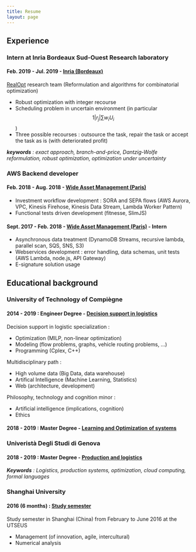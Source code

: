```yaml
---
title: Resume
layout: page
---
```

## Experience
### Intern at Inria Bordeaux Sud-Ouest Research laboratory
#### Feb. 2019 - Jul. 2019 - [Inria (Bordeaux)](https://www.inria.fr)
[RealOpt](https://www.inria.fr/equipes/realopt) research team (Reformulation and algorithms for combinatorial optimization) 
- Robust optimization with integer recourse 
- Scheduling problem in uncertain environment (in particular $$\left. 1 \middle\rvert r_j \middle\rvert \sum w_iU_i \right. $$) 
- Three possible recourses : outsource the task, repair the task or accept the task as is (with deteriorated profit)

_**keywords** : exact approach, branch-and-price, Dantzig-Wolfe reformulation, robust optimization, optimization under uncertainty_

### AWS Backend developer
#### Feb. 2018 - Aug. 2018 - [Wide Asset Management (Paris)](https://www.linkedin.com/company/wide-am/)
- Investment workflow development : SORA and SEPA flows (AWS Aurora, VPC, Kinesis Firehose, Kinesis Data Stream, Lambda Worker Pattern) 
- Functional tests driven development (fitnesse, SlimJS)

#### Sept. 2017 - Feb. 2018 - [Wide Asset Management (Paris)](https://www.linkedin.com/company/wide-am/) - Intern
- Asynchronous data treatment (DynamoDB Streams, recursive lambda, parallel scan, SQS, SNS, S3)
- Webservices development : error handling, data schemas, unit tests (AWS Lambda, node.js, API Gateway)
- E-signature solution usage

## Educational background
### University of Technology of Compiègne
#### 2014 - 2019 : Engineer Degree - [Decision support in logistics](https://www.utc.fr/formations/diplome-dingenieur/genie-informatique-gi/filiere-aide-a-la-decision-en-logistique-adel.html)
Decision support in logistic specialization :
- Optimization (MILP, non-linear optimization)
- Modeling (flow problems, graphs, vehicle routing problems, ...)
- Programming (Cplex, C++)

Multidisciplinary path :
- High volume data (Big Data, data warehouse)
- Artifical Intelligence (Machine Learning, Statistics)
- Web (architecture, development)

Philosophy, technology and cognition minor :
- Artificial intelligence (implications, cognition)
- Ethics

#### 2018 - 2019 : Master Degree - [Learning and Optimization of systems](https://www.utc.fr/formations/diplome-de-master/mention-ingenierie-des-systemes-complexes-isc/parcours-apprentissage-et-optimisation-des-systemes-complexes-aos.html)
### Univeristà Degli Studi di Genova 
#### 2018 - 2019 : Master Degree - [Production and logistics](http://emecis.eu/en/)
_**Keywords** : Logistics, production systems, optimization, cloud computing, formal languages_

### Shanghai University
#### 2016 (6 months) : [Study semester](http://utseus.com/fr/)
Study semester in Shanghai (China) from February to June 2016 at the UTSEUS
- Management (of innovation, agile, intercultural)
- Numerical analysis